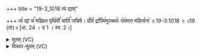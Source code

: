 +++
title = "19-3_1018 त्वं द्याम्"

+++
त्वं꣡ द्यां च꣢꣯ महिव्रत पृथि꣣वीं꣡ चाति꣢꣯ जभ्रिषे। प्र꣡ति꣢ द्रा꣣पि꣡म꣢मुञ्चथाः꣣ प꣡व꣢मान महित्व꣣ना꣢ ॥ 19-3:1018 ॥ ॥19 (ता)॥ [धा. 24 । उ 1 । स्व. 2।]

<details><summary>मूलम् (VC)</summary>

त्वं꣡ द्यां च꣢꣯ महिव्रत पृथि꣣वीं꣡ चाति꣢꣯ जभ्रिषे । प्र꣡ति꣢ द्रा꣣पि꣡म꣢मुञ्चथाः प꣡व꣢मान महित्व꣣ना꣢ ॥१०१८॥
</details>

<details><summary>विस्वर-मूलम् (VC)</summary>

त्वं द्यां च महिव्रत पृथिवीं चाति जभ्रिषे । प्रति द्रापिममुञ्चथाः पवमान महित्वना ॥१०१८॥
</details>